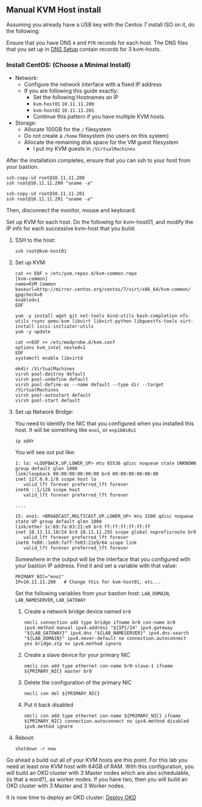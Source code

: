 ## Manual KVM Host install

Assuming you already have a USB key with the Centos 7 install ISO on it, do the following:

Ensure that you have DNS `A` and `PTR` records for each host.  The DNS files that you set up in [DNS Setup](DNS_Config.md) contain records for 3 kvm-hosts.

### Install CentOS: (Choose a Minimal Install)

* Network:
  * Configure the network interface with a fixed IP address
  * If you are following this guide exactly:
    * Set the following Hostnames an IP
    * `kvm-host01` `10.11.11.200`
    * `kvm-host02` `10.11.11.201`
    * Continue this pattern if you have multiple KVM hosts.
* Storage:
    * Allocate 100GB for the `/` filesystem
    * Do not create a `/home` filesystem (no users on this system)
    * Allocate the remaining disk space for the VM guest filesystem
        * I put my KVM guests in `/VirtualMachines` 

After the installation completes,  ensure that you can ssh to your host from your bastion.

    ssh-copy-id root@10.11.11.200
    ssh root@10.11.11.200 "uname -a"

    ssh-copy-id root@10.11.11.201
    ssh root@10.11.11.201 "uname -a"

Then, disconnect the monitor, mouse and keyboard.

Set up KVM for each host.  Do the following for kvm-host01, and modify the IP info for each successive kvm-host that you build:

1. SSH to the host:

       ssh root@kvm-host01

1. Set up KVM:

       cat << EOF > /etc/yum.repos.d/kvm-common.repo
       [kvm-common]
       name=KVM Common
       baseurl=http://mirror.centos.org/centos/7/virt/x86_64/kvm-common/
       gpgcheck=0
       enabled=1
       EOF

       yum -y install wget git net-tools bind-utils bash-completion nfs-utils rsync qemu-kvm libvirt libvirt-python libguestfs-tools virt-install iscsi-initiator-utils
       yum -y update

       cat <<EOF >> /etc/modprobe.d/kvm.conf
       options kvm_intel nested=1
       EOF
       systemctl enable libvirtd

       mkdir /VirtualMachines
       virsh pool-destroy default
       virsh pool-undefine default
       virsh pool-define-as --name default --type dir --target /VirtualMachines
       virsh pool-autostart default
       virsh pool-start default

1. Set up Network Bridge:

    You need to identify the NIC that you configured when you installed this host.  It will be something like `eno1`, or `enp108s0u1`

       ip addr

    You will see out put like:

       1: lo: <LOOPBACK,UP,LOWER_UP> mtu 65536 qdisc noqueue state UNKNOWN group default qlen 1000
       link/loopback 00:00:00:00:00:00 brd 00:00:00:00:00:00
       inet 127.0.0.1/8 scope host lo
          valid_lft forever preferred_lft forever
       inet6 ::1/128 scope host 
          valid_lft forever preferred_lft forever

       ....

       15: eno1: <BROADCAST,MULTICAST,UP,LOWER_UP> mtu 1500 qdisc noqueue state UP group default qlen 1000
       link/ether 1c:69:7a:03:21:e9 brd ff:ff:ff:ff:ff:ff
       inet 10.11.11.10/24 brd 10.11.11.255 scope global noprefixroute br0
          valid_lft forever preferred_lft forever
       inet6 fe80::1e69:7aff:fe03:21e9/64 scope link 
          valid_lft forever preferred_lft forever

    Somewhere in the output will be the interface that you configured with your bastion IP address.  Find it and set a variable with that value:

       PRIMARY_NIC="eno1"
       IP=10.11.11.200   # Change this for kvm-host01, etc...

    Set the following variables from your bastion host: `LAB_DOMAIN`, `LAB_NAMESERVER`, `LAB_GATEWAY`

    1. Create a network bridge device named `br0`

           nmcli connection add type bridge ifname br0 con-name br0 ipv4.method manual ipv4.address "${IP}/24" ipv4.gateway "${LAB_GATEWAY}" ipv4.dns "${LAB_NAMESERVER}" ipv4.dns-search "${LAB_DOMAIN}" ipv4.never-default no connection.autoconnect yes bridge.stp no ipv6.method ignore 

    1. Create a slave device for your primary NIC

           nmcli con add type ethernet con-name br0-slave-1 ifname ${PRIMARY_NIC} master br0

    1. Delete the configuration of the primary NIC

           nmcli con del ${PRIMARY_NIC}

    1. Put it back disabled

           nmcli con add type ethernet con-name ${PRIMARY_NIC} ifname ${PRIMARY_NIC} connection.autoconnect no ipv4.method disabled ipv6.method ignore

1. Reboot:

       shutdown -r now

Go ahead a build out all of your KVM hosts are this point.  For this lab you need at least one KVM host with 64GB of RAM.  With this configuration, you will build an OKD cluster with 3 Master nodes which are also schedulable, (is that a word?), as worker nodes.  If you have two, then you will build an OKD cluster with 3 Master and 3 Worker nodes.

It is now time to deploy an OKD cluster: [Deploy OKD](DeployOKD.md)

